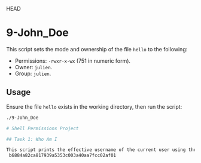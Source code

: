 HEAD
# 9-John_Doe

This script sets the mode and ownership of the file `hello` to the following:
- Permissions: `-rwxr-x-wx` (751 in numeric form).
- Owner: `julien`.
- Group: `julien`.

## Usage
Ensure the file `hello` exists in the working directory, then run the script:

```bash
./9-John_Doe

# Shell Permissions Project

## Task 1: Who Am I

This script prints the effective username of the current user using the `whoami` command.
 b6884a82ca817939a5353c003a40aa7fcc02af01
